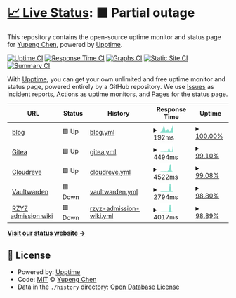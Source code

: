 # [📈 Live Status](https://cyp0633.github.io/uptime-monitor): <!--live status--> **🟧 Partial outage**

This repository contains the open-source uptime monitor and status page for [Yupeng Chen](cyp0633.icu), powered by [Upptime](https://github.com/upptime/upptime).

[![Uptime CI](https://github.com/cyp0633/uptime-monitor/workflows/Uptime%20CI/badge.svg)](https://github.com/cyp0633/uptime-monitor/actions?query=workflow%3A%22Uptime+CI%22)
[![Response Time CI](https://github.com/cyp0633/uptime-monitor/workflows/Response%20Time%20CI/badge.svg)](https://github.com/cyp0633/uptime-monitor/actions?query=workflow%3A%22Response+Time+CI%22)
[![Graphs CI](https://github.com/cyp0633/uptime-monitor/workflows/Graphs%20CI/badge.svg)](https://github.com/cyp0633/uptime-monitor/actions?query=workflow%3A%22Graphs+CI%22)
[![Static Site CI](https://github.com/cyp0633/uptime-monitor/workflows/Static%20Site%20CI/badge.svg)](https://github.com/cyp0633/uptime-monitor/actions?query=workflow%3A%22Static+Site+CI%22)
[![Summary CI](https://github.com/cyp0633/uptime-monitor/workflows/Summary%20CI/badge.svg)](https://github.com/cyp0633/uptime-monitor/actions?query=workflow%3A%22Summary+CI%22)

With [Upptime](https://upptime.js.org), you can get your own unlimited and free uptime monitor and status page, powered entirely by a GitHub repository. We use [Issues](https://github.com/cyp0633/uptime-monitor/issues) as incident reports, [Actions](https://github.com/cyp0633/uptime-monitor/actions) as uptime monitors, and [Pages](https://cyp0633.github.io/uptime-monitor) for the status page.

<!--start: status pages-->
<!-- This summary is generated by Upptime (https://github.com/upptime/upptime) -->
<!-- Do not edit this manually, your changes will be overwritten -->
<!-- prettier-ignore -->
| URL | Status | History | Response Time | Uptime |
| --- | ------ | ------- | ------------- | ------ |
| <img alt="" src="https://icons.duckduckgo.com/ip3/cyp0633.icu.ico" height="13"> [blog](https://cyp0633.icu) | 🟩 Up | [blog.yml](https://github.com/cyp0633/uptime-monitor/commits/HEAD/history/blog.yml) | <details><summary><img alt="Response time graph" src="./graphs/blog/response-time-week.png" height="20"> 192ms</summary><br><a href="https://status.cyp0633.icu/history/blog"><img alt="Response time 646" src="https://img.shields.io/endpoint?url=https%3A%2F%2Fraw.githubusercontent.com%2Fcyp0633%2Fuptime-monitor%2FHEAD%2Fapi%2Fblog%2Fresponse-time.json"></a><br><a href="https://status.cyp0633.icu/history/blog"><img alt="24-hour response time 485" src="https://img.shields.io/endpoint?url=https%3A%2F%2Fraw.githubusercontent.com%2Fcyp0633%2Fuptime-monitor%2FHEAD%2Fapi%2Fblog%2Fresponse-time-day.json"></a><br><a href="https://status.cyp0633.icu/history/blog"><img alt="7-day response time 192" src="https://img.shields.io/endpoint?url=https%3A%2F%2Fraw.githubusercontent.com%2Fcyp0633%2Fuptime-monitor%2FHEAD%2Fapi%2Fblog%2Fresponse-time-week.json"></a><br><a href="https://status.cyp0633.icu/history/blog"><img alt="30-day response time 173" src="https://img.shields.io/endpoint?url=https%3A%2F%2Fraw.githubusercontent.com%2Fcyp0633%2Fuptime-monitor%2FHEAD%2Fapi%2Fblog%2Fresponse-time-month.json"></a><br><a href="https://status.cyp0633.icu/history/blog"><img alt="1-year response time 406" src="https://img.shields.io/endpoint?url=https%3A%2F%2Fraw.githubusercontent.com%2Fcyp0633%2Fuptime-monitor%2FHEAD%2Fapi%2Fblog%2Fresponse-time-year.json"></a></details> | <details><summary><a href="https://status.cyp0633.icu/history/blog">100.00%</a></summary><a href="https://status.cyp0633.icu/history/blog"><img alt="All-time uptime 99.66%" src="https://img.shields.io/endpoint?url=https%3A%2F%2Fraw.githubusercontent.com%2Fcyp0633%2Fuptime-monitor%2FHEAD%2Fapi%2Fblog%2Fuptime.json"></a><br><a href="https://status.cyp0633.icu/history/blog"><img alt="24-hour uptime 100.00%" src="https://img.shields.io/endpoint?url=https%3A%2F%2Fraw.githubusercontent.com%2Fcyp0633%2Fuptime-monitor%2FHEAD%2Fapi%2Fblog%2Fuptime-day.json"></a><br><a href="https://status.cyp0633.icu/history/blog"><img alt="7-day uptime 100.00%" src="https://img.shields.io/endpoint?url=https%3A%2F%2Fraw.githubusercontent.com%2Fcyp0633%2Fuptime-monitor%2FHEAD%2Fapi%2Fblog%2Fuptime-week.json"></a><br><a href="https://status.cyp0633.icu/history/blog"><img alt="30-day uptime 100.00%" src="https://img.shields.io/endpoint?url=https%3A%2F%2Fraw.githubusercontent.com%2Fcyp0633%2Fuptime-monitor%2FHEAD%2Fapi%2Fblog%2Fuptime-month.json"></a><br><a href="https://status.cyp0633.icu/history/blog"><img alt="1-year uptime 99.75%" src="https://img.shields.io/endpoint?url=https%3A%2F%2Fraw.githubusercontent.com%2Fcyp0633%2Fuptime-monitor%2FHEAD%2Fapi%2Fblog%2Fuptime-year.json"></a></details>
| <img alt="" src="https://icons.duckduckgo.com/ip3/git.cyp0633.icu.ico" height="13"> [Gitea](https://git.cyp0633.icu) | 🟩 Up | [gitea.yml](https://github.com/cyp0633/uptime-monitor/commits/HEAD/history/gitea.yml) | <details><summary><img alt="Response time graph" src="./graphs/gitea/response-time-week.png" height="20"> 4494ms</summary><br><a href="https://status.cyp0633.icu/history/gitea"><img alt="Response time 983" src="https://img.shields.io/endpoint?url=https%3A%2F%2Fraw.githubusercontent.com%2Fcyp0633%2Fuptime-monitor%2FHEAD%2Fapi%2Fgitea%2Fresponse-time.json"></a><br><a href="https://status.cyp0633.icu/history/gitea"><img alt="24-hour response time 12426" src="https://img.shields.io/endpoint?url=https%3A%2F%2Fraw.githubusercontent.com%2Fcyp0633%2Fuptime-monitor%2FHEAD%2Fapi%2Fgitea%2Fresponse-time-day.json"></a><br><a href="https://status.cyp0633.icu/history/gitea"><img alt="7-day response time 4494" src="https://img.shields.io/endpoint?url=https%3A%2F%2Fraw.githubusercontent.com%2Fcyp0633%2Fuptime-monitor%2FHEAD%2Fapi%2Fgitea%2Fresponse-time-week.json"></a><br><a href="https://status.cyp0633.icu/history/gitea"><img alt="30-day response time 1871" src="https://img.shields.io/endpoint?url=https%3A%2F%2Fraw.githubusercontent.com%2Fcyp0633%2Fuptime-monitor%2FHEAD%2Fapi%2Fgitea%2Fresponse-time-month.json"></a><br><a href="https://status.cyp0633.icu/history/gitea"><img alt="1-year response time 959" src="https://img.shields.io/endpoint?url=https%3A%2F%2Fraw.githubusercontent.com%2Fcyp0633%2Fuptime-monitor%2FHEAD%2Fapi%2Fgitea%2Fresponse-time-year.json"></a></details> | <details><summary><a href="https://status.cyp0633.icu/history/gitea">99.10%</a></summary><a href="https://status.cyp0633.icu/history/gitea"><img alt="All-time uptime 99.51%" src="https://img.shields.io/endpoint?url=https%3A%2F%2Fraw.githubusercontent.com%2Fcyp0633%2Fuptime-monitor%2FHEAD%2Fapi%2Fgitea%2Fuptime.json"></a><br><a href="https://status.cyp0633.icu/history/gitea"><img alt="24-hour uptime 100.00%" src="https://img.shields.io/endpoint?url=https%3A%2F%2Fraw.githubusercontent.com%2Fcyp0633%2Fuptime-monitor%2FHEAD%2Fapi%2Fgitea%2Fuptime-day.json"></a><br><a href="https://status.cyp0633.icu/history/gitea"><img alt="7-day uptime 99.10%" src="https://img.shields.io/endpoint?url=https%3A%2F%2Fraw.githubusercontent.com%2Fcyp0633%2Fuptime-monitor%2FHEAD%2Fapi%2Fgitea%2Fuptime-week.json"></a><br><a href="https://status.cyp0633.icu/history/gitea"><img alt="30-day uptime 99.79%" src="https://img.shields.io/endpoint?url=https%3A%2F%2Fraw.githubusercontent.com%2Fcyp0633%2Fuptime-monitor%2FHEAD%2Fapi%2Fgitea%2Fuptime-month.json"></a><br><a href="https://status.cyp0633.icu/history/gitea"><img alt="1-year uptime 99.97%" src="https://img.shields.io/endpoint?url=https%3A%2F%2Fraw.githubusercontent.com%2Fcyp0633%2Fuptime-monitor%2FHEAD%2Fapi%2Fgitea%2Fuptime-year.json"></a></details>
| <img alt="" src="https://icons.duckduckgo.com/ip3/drive.cyp0633.icu.ico" height="13"> [Cloudreve](https://drive.cyp0633.icu) | 🟩 Up | [cloudreve.yml](https://github.com/cyp0633/uptime-monitor/commits/HEAD/history/cloudreve.yml) | <details><summary><img alt="Response time graph" src="./graphs/cloudreve/response-time-week.png" height="20"> 4522ms</summary><br><a href="https://status.cyp0633.icu/history/cloudreve"><img alt="Response time 911" src="https://img.shields.io/endpoint?url=https%3A%2F%2Fraw.githubusercontent.com%2Fcyp0633%2Fuptime-monitor%2FHEAD%2Fapi%2Fcloudreve%2Fresponse-time.json"></a><br><a href="https://status.cyp0633.icu/history/cloudreve"><img alt="24-hour response time 874" src="https://img.shields.io/endpoint?url=https%3A%2F%2Fraw.githubusercontent.com%2Fcyp0633%2Fuptime-monitor%2FHEAD%2Fapi%2Fcloudreve%2Fresponse-time-day.json"></a><br><a href="https://status.cyp0633.icu/history/cloudreve"><img alt="7-day response time 4522" src="https://img.shields.io/endpoint?url=https%3A%2F%2Fraw.githubusercontent.com%2Fcyp0633%2Fuptime-monitor%2FHEAD%2Fapi%2Fcloudreve%2Fresponse-time-week.json"></a><br><a href="https://status.cyp0633.icu/history/cloudreve"><img alt="30-day response time 1902" src="https://img.shields.io/endpoint?url=https%3A%2F%2Fraw.githubusercontent.com%2Fcyp0633%2Fuptime-monitor%2FHEAD%2Fapi%2Fcloudreve%2Fresponse-time-month.json"></a><br><a href="https://status.cyp0633.icu/history/cloudreve"><img alt="1-year response time 906" src="https://img.shields.io/endpoint?url=https%3A%2F%2Fraw.githubusercontent.com%2Fcyp0633%2Fuptime-monitor%2FHEAD%2Fapi%2Fcloudreve%2Fresponse-time-year.json"></a></details> | <details><summary><a href="https://status.cyp0633.icu/history/cloudreve">99.08%</a></summary><a href="https://status.cyp0633.icu/history/cloudreve"><img alt="All-time uptime 99.98%" src="https://img.shields.io/endpoint?url=https%3A%2F%2Fraw.githubusercontent.com%2Fcyp0633%2Fuptime-monitor%2FHEAD%2Fapi%2Fcloudreve%2Fuptime.json"></a><br><a href="https://status.cyp0633.icu/history/cloudreve"><img alt="24-hour uptime 98.80%" src="https://img.shields.io/endpoint?url=https%3A%2F%2Fraw.githubusercontent.com%2Fcyp0633%2Fuptime-monitor%2FHEAD%2Fapi%2Fcloudreve%2Fuptime-day.json"></a><br><a href="https://status.cyp0633.icu/history/cloudreve"><img alt="7-day uptime 99.08%" src="https://img.shields.io/endpoint?url=https%3A%2F%2Fraw.githubusercontent.com%2Fcyp0633%2Fuptime-monitor%2FHEAD%2Fapi%2Fcloudreve%2Fuptime-week.json"></a><br><a href="https://status.cyp0633.icu/history/cloudreve"><img alt="30-day uptime 99.79%" src="https://img.shields.io/endpoint?url=https%3A%2F%2Fraw.githubusercontent.com%2Fcyp0633%2Fuptime-monitor%2FHEAD%2Fapi%2Fcloudreve%2Fuptime-month.json"></a><br><a href="https://status.cyp0633.icu/history/cloudreve"><img alt="1-year uptime 99.98%" src="https://img.shields.io/endpoint?url=https%3A%2F%2Fraw.githubusercontent.com%2Fcyp0633%2Fuptime-monitor%2FHEAD%2Fapi%2Fcloudreve%2Fuptime-year.json"></a></details>
| <img alt="" src="https://icons.duckduckgo.com/ip3/warden.cyp0633.icu.ico" height="13"> [Vaultwarden](https://warden.cyp0633.icu) | 🟥 Down | [vaultwarden.yml](https://github.com/cyp0633/uptime-monitor/commits/HEAD/history/vaultwarden.yml) | <details><summary><img alt="Response time graph" src="./graphs/vaultwarden/response-time-week.png" height="20"> 2794ms</summary><br><a href="https://status.cyp0633.icu/history/vaultwarden"><img alt="Response time 518" src="https://img.shields.io/endpoint?url=https%3A%2F%2Fraw.githubusercontent.com%2Fcyp0633%2Fuptime-monitor%2FHEAD%2Fapi%2Fvaultwarden%2Fresponse-time.json"></a><br><a href="https://status.cyp0633.icu/history/vaultwarden"><img alt="24-hour response time 691" src="https://img.shields.io/endpoint?url=https%3A%2F%2Fraw.githubusercontent.com%2Fcyp0633%2Fuptime-monitor%2FHEAD%2Fapi%2Fvaultwarden%2Fresponse-time-day.json"></a><br><a href="https://status.cyp0633.icu/history/vaultwarden"><img alt="7-day response time 2794" src="https://img.shields.io/endpoint?url=https%3A%2F%2Fraw.githubusercontent.com%2Fcyp0633%2Fuptime-monitor%2FHEAD%2Fapi%2Fvaultwarden%2Fresponse-time-week.json"></a><br><a href="https://status.cyp0633.icu/history/vaultwarden"><img alt="30-day response time 1249" src="https://img.shields.io/endpoint?url=https%3A%2F%2Fraw.githubusercontent.com%2Fcyp0633%2Fuptime-monitor%2FHEAD%2Fapi%2Fvaultwarden%2Fresponse-time-month.json"></a><br><a href="https://status.cyp0633.icu/history/vaultwarden"><img alt="1-year response time 520" src="https://img.shields.io/endpoint?url=https%3A%2F%2Fraw.githubusercontent.com%2Fcyp0633%2Fuptime-monitor%2FHEAD%2Fapi%2Fvaultwarden%2Fresponse-time-year.json"></a></details> | <details><summary><a href="https://status.cyp0633.icu/history/vaultwarden">98.80%</a></summary><a href="https://status.cyp0633.icu/history/vaultwarden"><img alt="All-time uptime 99.83%" src="https://img.shields.io/endpoint?url=https%3A%2F%2Fraw.githubusercontent.com%2Fcyp0633%2Fuptime-monitor%2FHEAD%2Fapi%2Fvaultwarden%2Fuptime.json"></a><br><a href="https://status.cyp0633.icu/history/vaultwarden"><img alt="24-hour uptime 95.01%" src="https://img.shields.io/endpoint?url=https%3A%2F%2Fraw.githubusercontent.com%2Fcyp0633%2Fuptime-monitor%2FHEAD%2Fapi%2Fvaultwarden%2Fuptime-day.json"></a><br><a href="https://status.cyp0633.icu/history/vaultwarden"><img alt="7-day uptime 98.80%" src="https://img.shields.io/endpoint?url=https%3A%2F%2Fraw.githubusercontent.com%2Fcyp0633%2Fuptime-monitor%2FHEAD%2Fapi%2Fvaultwarden%2Fuptime-week.json"></a><br><a href="https://status.cyp0633.icu/history/vaultwarden"><img alt="30-day uptime 99.72%" src="https://img.shields.io/endpoint?url=https%3A%2F%2Fraw.githubusercontent.com%2Fcyp0633%2Fuptime-monitor%2FHEAD%2Fapi%2Fvaultwarden%2Fuptime-month.json"></a><br><a href="https://status.cyp0633.icu/history/vaultwarden"><img alt="1-year uptime 99.97%" src="https://img.shields.io/endpoint?url=https%3A%2F%2Fraw.githubusercontent.com%2Fcyp0633%2Fuptime-monitor%2FHEAD%2Fapi%2Fvaultwarden%2Fuptime-year.json"></a></details>
| <img alt="" src="https://icons.duckduckgo.com/ip3/wiki.rzyzadmissionhelper.top.ico" height="13"> [RZYZ admission wiki](https://wiki.rzyzadmissionhelper.top) | 🟥 Down | [rzyz-admission-wiki.yml](https://github.com/cyp0633/uptime-monitor/commits/HEAD/history/rzyz-admission-wiki.yml) | <details><summary><img alt="Response time graph" src="./graphs/rzyz-admission-wiki/response-time-week.png" height="20"> 4017ms</summary><br><a href="https://status.cyp0633.icu/history/rzyz-admission-wiki"><img alt="Response time 1046" src="https://img.shields.io/endpoint?url=https%3A%2F%2Fraw.githubusercontent.com%2Fcyp0633%2Fuptime-monitor%2FHEAD%2Fapi%2Frzyz-admission-wiki%2Fresponse-time.json"></a><br><a href="https://status.cyp0633.icu/history/rzyz-admission-wiki"><img alt="24-hour response time 902" src="https://img.shields.io/endpoint?url=https%3A%2F%2Fraw.githubusercontent.com%2Fcyp0633%2Fuptime-monitor%2FHEAD%2Fapi%2Frzyz-admission-wiki%2Fresponse-time-day.json"></a><br><a href="https://status.cyp0633.icu/history/rzyz-admission-wiki"><img alt="7-day response time 4017" src="https://img.shields.io/endpoint?url=https%3A%2F%2Fraw.githubusercontent.com%2Fcyp0633%2Fuptime-monitor%2FHEAD%2Fapi%2Frzyz-admission-wiki%2Fresponse-time-week.json"></a><br><a href="https://status.cyp0633.icu/history/rzyz-admission-wiki"><img alt="30-day response time 1693" src="https://img.shields.io/endpoint?url=https%3A%2F%2Fraw.githubusercontent.com%2Fcyp0633%2Fuptime-monitor%2FHEAD%2Fapi%2Frzyz-admission-wiki%2Fresponse-time-month.json"></a><br><a href="https://status.cyp0633.icu/history/rzyz-admission-wiki"><img alt="1-year response time 1046" src="https://img.shields.io/endpoint?url=https%3A%2F%2Fraw.githubusercontent.com%2Fcyp0633%2Fuptime-monitor%2FHEAD%2Fapi%2Frzyz-admission-wiki%2Fresponse-time-year.json"></a></details> | <details><summary><a href="https://status.cyp0633.icu/history/rzyz-admission-wiki">98.89%</a></summary><a href="https://status.cyp0633.icu/history/rzyz-admission-wiki"><img alt="All-time uptime 51.61%" src="https://img.shields.io/endpoint?url=https%3A%2F%2Fraw.githubusercontent.com%2Fcyp0633%2Fuptime-monitor%2FHEAD%2Fapi%2Frzyz-admission-wiki%2Fuptime.json"></a><br><a href="https://status.cyp0633.icu/history/rzyz-admission-wiki"><img alt="24-hour uptime 95.56%" src="https://img.shields.io/endpoint?url=https%3A%2F%2Fraw.githubusercontent.com%2Fcyp0633%2Fuptime-monitor%2FHEAD%2Fapi%2Frzyz-admission-wiki%2Fuptime-day.json"></a><br><a href="https://status.cyp0633.icu/history/rzyz-admission-wiki"><img alt="7-day uptime 98.89%" src="https://img.shields.io/endpoint?url=https%3A%2F%2Fraw.githubusercontent.com%2Fcyp0633%2Fuptime-monitor%2FHEAD%2Fapi%2Frzyz-admission-wiki%2Fuptime-week.json"></a><br><a href="https://status.cyp0633.icu/history/rzyz-admission-wiki"><img alt="30-day uptime 99.75%" src="https://img.shields.io/endpoint?url=https%3A%2F%2Fraw.githubusercontent.com%2Fcyp0633%2Fuptime-monitor%2FHEAD%2Fapi%2Frzyz-admission-wiki%2Fuptime-month.json"></a><br><a href="https://status.cyp0633.icu/history/rzyz-admission-wiki"><img alt="1-year uptime 91.56%" src="https://img.shields.io/endpoint?url=https%3A%2F%2Fraw.githubusercontent.com%2Fcyp0633%2Fuptime-monitor%2FHEAD%2Fapi%2Frzyz-admission-wiki%2Fuptime-year.json"></a></details>

<!--end: status pages-->

[**Visit our status website →**](https://cyp0633.github.io/uptime-monitor)

## 📄 License

- Powered by: [Upptime](https://github.com/upptime/upptime)
- Code: [MIT](./LICENSE) © [Yupeng Chen](cyp0633.icu)
- Data in the `./history` directory: [Open Database License](https://opendatacommons.org/licenses/odbl/1-0/)
